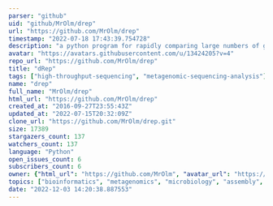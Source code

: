 ```yaml
---
parser: "github"
uid: "github/MrOlm/drep"
url: "https://github.com/MrOlm/drep"
timestamp: "2022-07-18 17:43:39.754728"
description: "a python program for rapidly comparing large numbers of genomes, dRep can also de-replicate a genome set by identifying groups of highly similar genomes and choosing the best representative genome for each genome set."
avatar: "https://avatars.githubusercontent.com/u/13424205?v=4"
repo_url: "https://github.com/MrOlm/drep"
title: "dRep"
tags: ["high-throughput-sequencing", "metagenomic-sequencing-analysis"]
name: "drep"
full_name: "MrOlm/drep"
html_url: "https://github.com/MrOlm/drep"
created_at: "2016-09-27T23:55:43Z"
updated_at: "2022-07-15T20:32:09Z"
clone_url: "https://github.com/MrOlm/drep.git"
size: 17389
stargazers_count: 137
watchers_count: 137
language: "Python"
open_issues_count: 6
subscribers_count: 6
owner: {"html_url": "https://github.com/MrOlm", "avatar_url": "https://avatars.githubusercontent.com/u/13424205?v=4", "login": "MrOlm", "type": "User"}
topics: ["bioinformatics", "metagenomics", "microbiology", "assembly", "microbial-genomes"]
date: "2022-12-03 14:20:38.887553"
---
```

